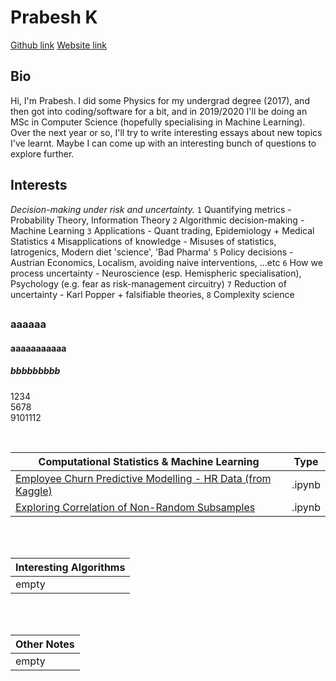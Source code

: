 
# **Prabesh K**
[Github link](https://github.com/pra-kri)      [Website link](https://pra-kri.github.io)
<br/>
## Bio
Hi, I'm Prabesh. I did some Physics for my undergrad degree (2017), and then got into coding/software for a bit, and in 2019/2020 I'll be doing an MSc in Computer Science (hopefully specialising in Machine Learning). Over the next year or so, I'll try to write interesting essays about new topics I've learnt. Maybe I can come up with an interesting bunch of questions to explore further. 
## Interests
*Decision-making under risk and uncertainty.*
`1` Quantifying metrics - Probability Theory, Information Theory
`2` Algorithmic decision-making - Machine Learning
`3` Applications - Quant trading, Epidemiology + Medical Statistics
`4` Misapplications of knowledge - Misuses of statistics, Iatrogenics, Modern diet 'science', 'Bad Pharma'
`5` Policy decisions - Austrian Economics, Localism, avoiding naive interventions, ...etc
`6` How we process uncertainty - Neuroscience (esp. Hemispheric specialisation), Psychology (e.g. fear as risk-management circuitry)
`7` Reduction of uncertainty - Karl Popper + falsifiable theories,
`8` Complexity science

## 


### aaaaaa
#### aaaaaaaaaaa
##### bbbbbbbbb
1234
<br>
5678
<br>
9101112


<br/>

Computational Statistics & Machine Learning| Type|
-------------------------------------- |-------|
[Employee Churn Predictive Modelling - HR Data (from Kaggle) ](https://pra-kri.github.io/projects/ML_HR_analytics/HR_analytics_notebook)| .ipynb|
[Exploring Correlation of Non-Random Subsamples](https://pra-kri.github.io/projects/correlation_nonadditivity/corr_project)|.ipynb|


<br/>
<br/>

Interesting Algorithms                                 | 
-------------------------------------- | 
empty | 

<br/>
<br/>

Other Notes                                | 
-------------------------------------- | 
empty | 

